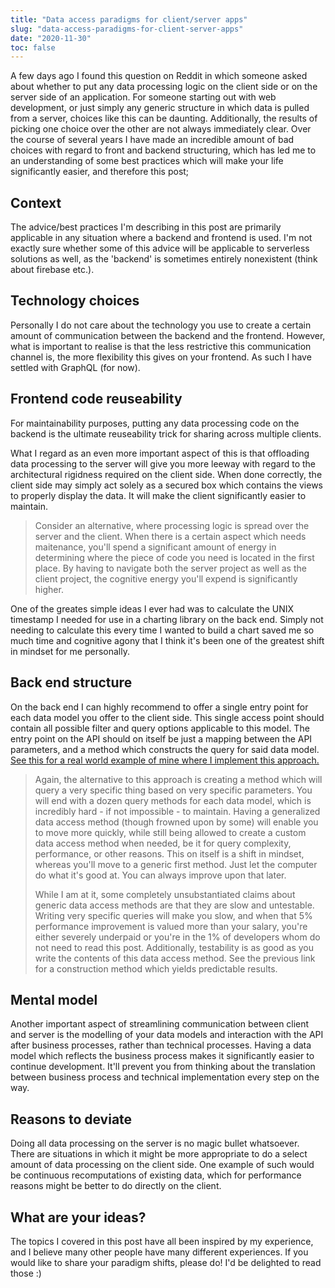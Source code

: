 ```yaml
---
title: "Data access paradigms for client/server apps"
slug: "data-access-paradigms-for-client-server-apps"
date: "2020-11-30"
toc: false
---
```


A few days ago I found this question on Reddit in which someone asked about whether to put any data processing logic on the client side or on the server side of an application. For someone starting out with web development, or just simply any generic structure in which data is pulled from a server, choices like this can be daunting. Additionally, the results of picking one choice over the other are not always immediately clear. Over the course of several years I have made an incredible amount of bad choices with regard to front and backend structuring, which has led me to an understanding of some best practices which will make your life significantly easier, and therefore this post;


## Context

The advice/best practices I'm describing in this post are primarily applicable in any situation where a backend and frontend is used. I'm not exactly sure whether some of this advice will be applicable to serverless solutions as well, as the 'backend' is sometimes entirely nonexistent (think about firebase etc.).

## Technology choices

Personally I do not care about the technology you use to create a certain amount of communication between the backend and the frontend. However, what is important to realise is that the less restrictive this communication channel is, the more flexibility this gives on your frontend. As such I have settled with GraphQL (for now).

## Frontend code reuseability

For maintainability purposes, putting any data processing code on the backend is the ultimate reuseability trick for sharing across multiple clients.

What I regard as an even more important aspect of this is that offloading data processing to the server will give you more leeway with regard to the architectural rigidness required on the client side. When done correctly, the client side may simply act solely as a secured box which contains the views to properly display the data. It will make the client significantly easier to maintain.

> Consider an alternative, where processing logic is spread over the server and the client. When there is a certain aspect which needs maitenance, you'll spend a significant amount of energy in determining where the piece of code you need is located in the first place. By having to navigate both the server project as well as the client project, the cognitive energy you'll expend is significantly higher.

One of the greates simple ideas I ever had was to calculate the UNIX timestamp I needed for use in a charting library on the back end. Simply not needing to calculate this every time I wanted to build a chart saved me so much time and cognitive agony that I think it's been one of the greatest shift in mindset for me personally.

## Back end structure

On the back end I can highly recommend to offer a single entry point for each data model you offer to the client side. This single access point should contain all possible filter and query options applicable to this model. The entry point on the API should on itself be just a mapping between the API parameters, and a method which constructs the query for said data model. [See this for a real world example of mine where I implement this approach.](/blog/2019-03-08/implementing-pagination-with-graphql-net-and-relay#realworlddataaccess)

> Again, the alternative to this approach is creating a method which will query a very specific thing based on very specific parameters. You will end with a dozen query methods for each data model, which is incredibly hard - if not impossible - to maintain. Having a generalized data access method (though frowned upon by some) will enable you to move more quickly, while still being allowed to create a custom data access method when needed, be it for query complexity, performance, or other reasons.
> This on itself is a shift in mindset, whereas you'll move to a generic first method. Just let the computer do what it's good at. You can always improve upon that later.
>
> While I am at it, some completely unsubstantiated claims about generic data access methods are that they are slow and untestable. Writing very specific queries will make you slow, and when that 5% performance improvement is valued more than your salary, you're either severely underpaid or you're in the 1% of developers whom do not need to read this post. Additionally, testability is as good as you write the contents of this data access method. See the previous link for a construction method which yields predictable results.

## Mental model

Another important aspect of streamlining communication between client and server is the modelling of your data models and interaction with the API after business processes, rather than technical processes. Having a data model which reflects the business process makes it significantly easier to continue development. It'll prevent you from thinking about the translation between business process and technical implementation every step on the way.

## Reasons to deviate

Doing all data processing on the server is no magic bullet whatsoever. There are situations in which it might be more appropriate to do a select amount of data processing on the client side. One example of such would be continuous recomputations of existing data, which for performance reasons might be better to do directly on the client.

## What are your ideas?

The topics I covered in this post have all been inspired by my experience, and I believe many other people have many different experiences. If you would like to share your paradigm shifts, please do! I'd be delighted to read those :)

